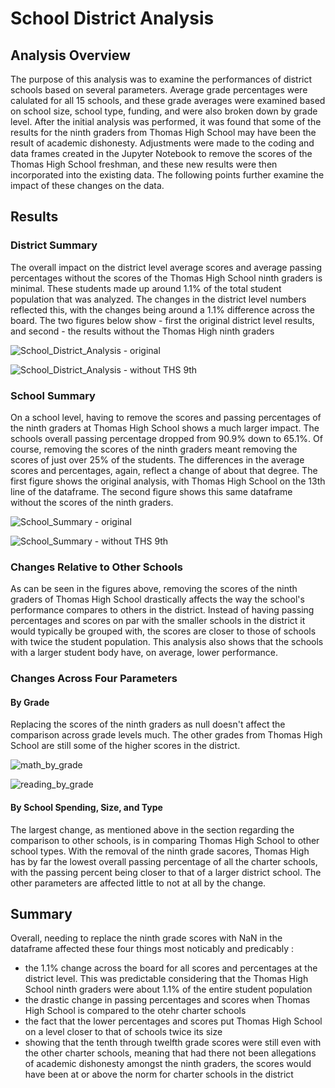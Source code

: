 # School District Analysis

## Analysis Overview
The purpose of this analysis was to examine the performances of district schools based on several parameters. Average grade percentages were calulated for all 15 schools, and these grade averages were examined based on school size, school type, funding, and were also broken down by grade level. After the initial analysis was performed, it was found that some of the results for the ninth graders from Thomas High School may have been the result of academic dishonesty. Adjustments were made to the coding and data frames created in the Jupyter Notebook to remove the scores of the Thomas High School freshman, and these new results were then incorporated into the existing data. The following points further examine the impact of these changes on the data.

## Results

### District Summary
The overall impact on the district level average scores and average passing percentages without the scores of the Thomas High School ninth graders is minimal. These students made up around 1.1% of the total student population that was analyzed. The changes in the district level numbers reflected this, with the changes being around a 1.1% difference across the board. The two figures below show - first the original district level results, and second - the results without the Thomas High ninth graders

![School_District_Analysis - original](https://user-images.githubusercontent.com/105682444/181395596-9f5db5ac-6ecd-4f97-a311-d982935f38c5.png)

![School_District_Analysis - without THS 9th](https://user-images.githubusercontent.com/105682444/181395614-f6bf85db-4251-4933-a46a-21a1338d6e59.png)

### School Summary
On a school level, having to remove the scores and passing percentages of the ninth graders at Thomas High School shows a much larger impact. The schools overall passing percentage dropped from 90.9% down to 65.1%. Of course, removing the scores of the ninth graders meant removing the scores of just over 25% of the students. The differences in the average scores and percentages, again, reflect a change of about that degree. The first figure shows the original analysis, with Thomas High School on the 13th line of the dataframe. The second figure shows this same dataframe without the scores of the ninth graders.

![School_Summary - original](https://user-images.githubusercontent.com/105682444/181396348-8568d57d-d6dd-4a90-af47-b71d4f3d7a2f.png)

![School_Summary - without THS 9th](https://user-images.githubusercontent.com/105682444/181396354-d9adc57f-00a0-41a4-a884-c3f353cf525f.png)

### Changes Relative to Other Schools
As can be seen in the figures above, removing the scores of the ninth graders of Thomas High School drastically affects the way the school's performance compares to others in the district. Instead of having passing percentages and scores on par with the smaller schools in the district it would typically be grouped with, the scores are closer to those of schools with twice the student population. This analysis also shows that the schools with a larger student body have, on average, lower performance.

### Changes Across Four Parameters

#### By Grade
Replacing the scores of the ninth graders as null doesn't affect the comparison across grade levels much. The other grades from Thomas High School are still some of the higher scores in the district.

![math_by_grade](https://user-images.githubusercontent.com/105682444/181397414-d8fd3aa2-f6cb-4bc8-a83f-b1f8a906ae3f.png)

![reading_by_grade](https://user-images.githubusercontent.com/105682444/181397431-35e17ed1-e3e8-4aa8-a1c7-e6482b698bc1.png)

#### By School Spending, Size, and Type
The largest change, as mentioned above in the section regarding the comparison to other schools, is in comparing Thomas High School to other school types. With the removal of the ninth grade sacores, Thomas High has by far the lowest overall passing percentage of all the charter schools, with the passing percent being closer to that of a larger district school. The other parameters are affected little to not at all by the change.

## Summary
Overall, needing to replace the ninth grade scores with NaN in the dataframe affected these four things most noticably and predicably :
  - the 1.1% change across the board for all scores and percentages at the district level. This was predictable considering that the Thomas High School ninth graders were about 1.1% of the entire student population
  - the drastic change in passing percentages and scores when Thomas High School is compared to the otehr charter schools
  - the fact that the lower percentages and scores put Thomas High School on a level closer to that of schools twice its size
  - showing that the tenth through twelfth grade scores were still even with the other charter schools, meaning that had there not been allegations of academic dishonesty amongst the ninth graders, the scores would have been at or above the norm for charter schools in the district 
